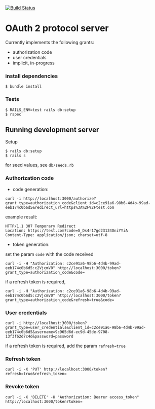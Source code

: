 [![Build Status](https://travis-ci.org/ngendah/oauth2-proto-server.svg?branch=master)](https://travis-ci.org/ngendah/oauth2-proto-server)

OAuth 2 protocol server 
=======================
Currently implements the following grants:
* authorization code
* user credentials
* implicit, in-progress

### install dependencies
``
$ bundle install
``

### Tests
```
$ RAILS_ENV=test rails db:setup
$ rspec
```

## Running development server
Setup
```
$ rails db:setup
$ rails s
```
for seed values, see `db/seeds.rb`

### Authorization code
* code generation:
```
curl -i http://localhost:3000/authorize?grant_type=authorization_code&client_id=c2ce91a6-98b6-4d4b-99ad-eeb174c0b6d5&redirect_url=https%3A%2F%2Ftest.com
```

example result:
```
HTTP/1.1 307 Temporary Redirect
Location: https://test.com?code=G_Ds4r17gd23134OniYYiA
Content-Type: application/json; charset=utf-8
```

* token generation:

set the param `code` with the code received

```
curl -i -H "Authorization: c2ce91a6-98b6-4d4b-99ad-eeb174c0b6d5:c2VjcmV0" http://localhost:3000/token?grant_type=authorization_code&code=
```

if a refresh token is required,

```
curl -i -H "Authorization: c2ce91a6-98b6-4d4b-99ad-eeb174c0b6d5:c2VjcmV0" http://localhost:3000/token?grant_type=authorization_code&refresh=true&code=
```

### User credentials
```
curl -i http://localhost:3000/token?grant_type=user_credentials&client_id=c2ce91a6-98b6-4d4b-99ad-eeb174c0b6d5&username=9c965d6d-ec9d-45de-9708-13f3f62d7c4d&password=password
```
if a refresh token is required, add the param `refresh=true`

### Refresh token
```
curl -i -X 'PUT' http://localhost:3000/token?refresh=true&refresh_token=
```

### Revoke token
```
curl -i -X 'DELETE' -H "Authorization: Bearer access_token" http://localhost:3000/token?token=
```
